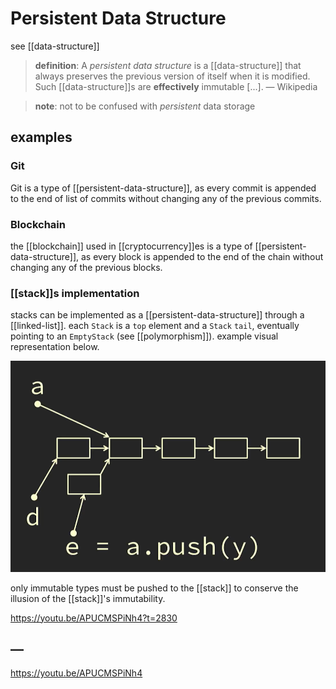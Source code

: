 # Persistent Data Structure

see [[data-structure]]

> **definition**: A _persistent data structure_ is a [[data-structure]] that always preserves the previous version of itself when it is modified. Such [[data-structure]]s are **effectively** immutable [...]. &mdash; Wikipedia

> **note**: not to be confused with _persistent_ data storage

## examples

### Git

Git is a type of [[persistent-data-structure]], as every commit is appended to the end of list of commits without changing any of the previous commits.

### Blockchain

the [[blockchain]] used in [[cryptocurrency]]es is a type of [[persistent-data-structure]], as every block is appended to the end of the chain without changing any of the previous blocks.

### [[stack]]s implementation

stacks can be implemented as a [[persistent-data-structure]] through a [[linked-list]]. each `Stack` is a `top` element and a `Stack` `tail`, eventually pointing to an `EmptyStack` (see [[polymorphism]]). example visual representation below.

![](20220520161901.png)

only immutable types must be pushed to the [[stack]] to conserve the illusion of the [[stack]]'s immutability.

<https://youtu.be/APUCMSPiNh4?t=2830>

## &mdash;

<https://youtu.be/APUCMSPiNh4>
